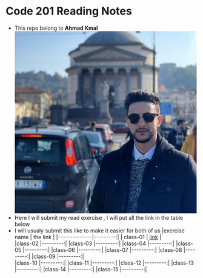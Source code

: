 # Code 201 Reading Notes
* This repo belong to **Ahmad Kmal**
![ahmad kmal](76638483_10219918505896882_4825513838591868928_n.jpg)
* Here I will submit my read exercise , I will put all the link in the table below 
* I will usualy submit this like to make it easier for both of us 
|exercise name | the link | 
|--------------|---------:|
| class-01      | [link](https://ahmadkmal.github.io/reading-notes/class-01)     |     
|class-02      |---------:|
|class-03      |---------:|
|class-04      |---------:|
|class-05      |---------:|
|class-06      |---------:|
|class-07      |---------:|
|class-08      |---------:|
|class-09      |---------:|  
|class-10      |---------:|
|class-11      |---------:|
|class-12      |---------:|
|class-13      |---------:|
|class-14      |---------:|
|class-15      |---------:| 